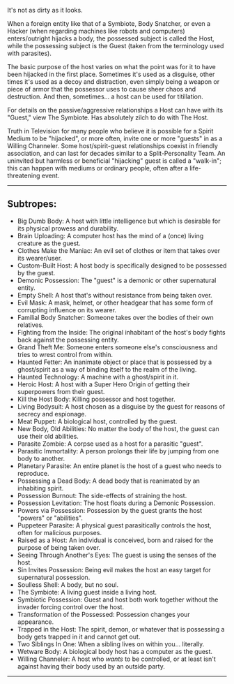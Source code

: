 It's not as dirty as it looks.

When a foreign entity like that of a Symbiote, Body Snatcher, or even a Hacker (when regarding machines like robots and computers) enters/outright hijacks a body, the possessed subject is called the Host, while the possessing subject is the Guest (taken from the terminology used with parasites).

The basic purpose of the host varies on what the point was for it to have been hijacked in the first place. Sometimes it's used as a disguise, other times it's used as a decoy and distraction, even simply being a weapon or piece of armor that the possessor uses to cause sheer chaos and destruction. And then, sometimes... a host can be used for titillation.

For details on the passive/aggressive relationships a Host can have with its "Guest," view The Symbiote. Has absolutely zilch to do with The Host.

Truth in Television for many people who believe it is possible for a Spirit Medium to be "hijacked", or more often, invite one or more "guests" in as a Willing Channeler. Some host/spirit-guest relationships coexist in friendly association, and can last for decades similar to a Split-Personality Team. An uninvited but harmless or beneficial "hijacking" guest is called a "walk-in"; this can happen with mediums or ordinary people, often after a life-threatening event.

___

## Subtropes:

-   Big Dumb Body: A host with little intelligence but which is desirable for its physical prowess and durability.
-   Brain Uploading: A computer host has the mind of a (once) living creature as the guest.
-   Clothes Make the Maniac: An evil set of clothes or item that takes over its wearer/user.
-   Custom-Built Host: A host body is specifically designed to be possessed by the guest.
-   Demonic Possession: The "guest" is a demonic or other supernatural entity.
-   Empty Shell: A host that's without resistance from being taken over.
-   Evil Mask: A mask, helmet, or other headgear that has some form of corrupting influence on its wearer.
-   Familial Body Snatcher: Someone takes over the bodies of their own relatives.
-   Fighting from the Inside: The original inhabitant of the host's body fights back against the possessing entity.
-   Grand Theft Me: Someone enters someone else's consciousness and tries to wrest control from within.
-   Haunted Fetter: An inanimate object or place that is possessed by a ghost/spirit as a way of binding itself to the realm of the living.
-   Haunted Technology: A machine with a ghost/spirit in it.
-   Heroic Host: A host with a Super Hero Origin of getting their superpowers from their guest.
-   Kill the Host Body: Killing possessor and host together.
-   Living Bodysuit: A host chosen as a disguise by the guest for reasons of secrecy and espionage.
-   Meat Puppet: A biological host, controlled by the guest.
-   New Body, Old Abilities: No matter the body of the host, the guest can use their old abilities.
-   Parasite Zombie: A corpse used as a host for a parasitic "guest".
-   Parasitic Immortality: A person prolongs their life by jumping from one body to another.
-   Planetary Parasite: An entire planet is the host of a guest who needs to reproduce.
-   Possessing a Dead Body: A dead body that is reanimated by an inhabiting spirit.
-   Possession Burnout: The side-effects of straining the host.
-   Possession Levitation: The host floats during a Demonic Possession.
-   Powers via Possession: Possession by the guest grants the host "powers" or "abilities".
-   Puppeteer Parasite: A physical guest parasitically controls the host, often for malicious purposes.
-   Raised as a Host: An individual is conceived, born and raised for the purpose of being taken over.
-   Seeing Through Another's Eyes: The guest is using the senses of the host.
-   Sin Invites Possession: Being evil makes the host an easy target for supernatural possession.
-   Soulless Shell: A body, but no soul.
-   The Symbiote: A living guest inside a living host.
-   Symbiotic Possession: Guest and host both work together without the invader forcing control over the host.
-   Transformation of the Possessed: Possession changes your appearance.
-   Trapped in the Host: The spirit, demon, or whatever that is possessing a body gets trapped in it and cannot get out.
-   Two Siblings In One: When a sibling lives on within you... literally.
-   Wetware Body: A biological body host has a computer as the guest.
-   Willing Channeler: A host who _wants_ to be controlled, or at least isn't against having their body used by an outside party.

___